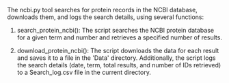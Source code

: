 The ncbi.py tool searches for protein records in the NCBI database, downloads them, and logs the search details, using several functions:

1. search_protein_ncbi():
The script searches the NCBI protein database for a given term and number and retrieves a specified number of results.

2. download_protein_ncbi():
The script downloads the data for each result and saves it to a file in the 'Data' directory.
Additionally, the script logs the search details (date, term, total results, and number of IDs retrieved)
to a Search_log.csv file in the current directory.
